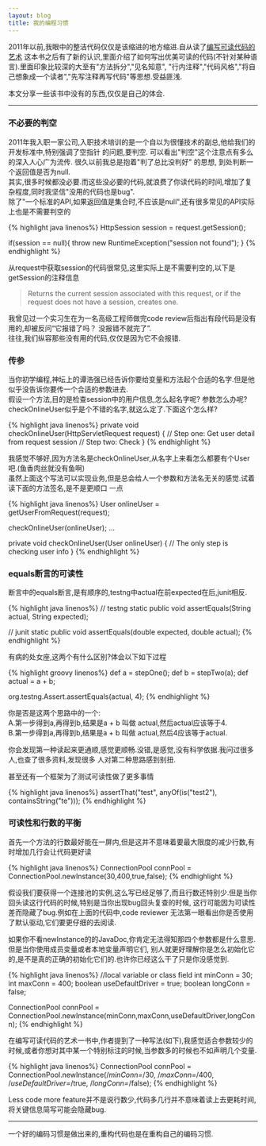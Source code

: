 ```yaml
---
layout: blog
title: 我的编程习惯
---
```


2011年以前,我眼中的整洁代码仅仅是该缩进的地方缩进.自从读了[编写可读代码的艺术](http://www.amazon.cn/dp/B008B4DTG4)
这本书之后有了新的认识,里面介绍了如何写出优美可读的代码(不针对某种语言).里面印象比较深的大至有"方法拆分","见名知意",
"行内注释","代码风格","将自己想象成一个读者","先写注释再写代码"等思想.受益匪浅.

本文分享一些该书中没有的东西,仅仅是自己的体会.

---

### 不必要的判空  
2011年我入职一家公司,入职技术培训的是一个自以为很懂技术的副总,他给我们的开发标准中,特别强调了空指针
的问题,要判空. 可以看出"判空"这个注意点有多么的深入人心广为流传. 很久以前我总是抱着"判了总比没判好"
的思想, 到处判断一个返回值是否为null.  
其实,很多时候都没必要.而这些没必要的代码,就浪费了你读代码的时间,增加了复杂程度,同时我坚信"没用的代码也是bug".  
除了"一个标准的API,如果返回值是集合时,不应该是null",还有很多常见的API实际上也是不需要判空的

{% highlight java linenos%}
HttpSession session = request.getSession();

if(session == null){
  throw new RuntimeException("session not found");
}
{% endhighlight %}

从request中获取session的代码很常见,这里实际上是不需要判空的,以下是getSession的注释信息

>Returns the current session associated with this request, or if the request
does not have a session, creates one.

我曾见过一个实习生在为一名高级工程师做完code review后指出有段代码是没有用的,却被反问“它报错了吗？
没报错不就完了”.  
往往,我们纵容那些没有用的代码,仅仅是因为它不会报错.  

### 传参  
当你初学编程,神坛上的谭浩强已经告诉你要给变量和方法起个合适的名字.但是他似乎没告诉你要传一个合适的参数进去.  
假设一个方法,目的是检查session中的用户信息,怎么起名字呢? 参数怎么办呢?  
checkOnlineUser似乎是个不错的名字,就这么定了.下面这个怎么样?

{% highlight java linenos%}
private void checkOnlineUser(HttpServletRequest request) {
  // Step one: Get user detail from request session
  // Step two: Check
}
{% endhighlight %}

我感觉不够好,因为方法名是checkOnlineUser,从名字上来看怎么都要有个User吧.(鱼香肉丝就没有鱼啊)  
虽然上面这个写法可以实现业务,但是总会给人一个参数和方法名无关的感觉.试着读下面的方法签名,是不是更顺口
一点

{% highlight java linenos%}
User onlineUser = getUserFromRequest(request);

checkOnlineUser(onlineUser);
...

private void checkOnlineUser(User onlineUser) {
  // The only step is checking user info
}
{% endhighlight %}

### equals断言的可读性  
断言中的equals断言,是有顺序的,testng中actual在前expected在后,junit相反.

{% highlight java linenos%}
// testng
static public void assertEquals(String actual, String expected);

// junit
static public void assertEquals(double expected, double actual);
{% endhighlight %}

有病的处女座,这两个有什么区别?体会以下如下过程

{% highlight groovy linenos%}
def a = stepOne();
def b = stepTwo(a);
def actual = a + b;

org.testng.Assert.assertEquals(actual, 4);
{% endhighlight %}

你是否是这两个思路中的一个:  
A.第一步得到a,再得到b,结果是a + b 叫做 actual,然后actual应该等于4.  
B.第一步得到a,再得到b,结果是a + b 叫做 actual,然后4应该等于actual.

你会发现第一种读起来更通顺,感觉更顺畅.没错,是感觉,没有科学依据.我问过很多人,也查了很多资料,发现很多
人对第二种思路感到别扭.

甚至还有一个框架为了测试可读性做了更多事情

{% highlight java linenos%}
assertThat("test", anyOf(is("test2"), containsString("te")));
{% endhighlight %}

### 可读性和行数的平衡  
首先一个方法的行数最好能在一屏内,但是这并不意味着要最大限度的减少行数,有时增加几行会让代码更好读

{% highlight java linenos%}
ConnectionPool connPool = ConnectionPool.newInstance(30,400,true,false);
{% endhighlight %}

假设我们要获得一个连接池的实例,这么写已经足够了,而且行数还特别少.但是当你回头读这行代码的时候,特别是当你出现bug回头复查的时候,
这行可能因为可读性差而隐藏了bug.例如在上面的代码中,code reviewer 无法第一眼看出你是否使用了默认驱动,它们要更仔细的去阅读.

如果你不看newInstance的的JavaDoc,你肯定无法得知那四个参数都是什么意思.但是当你使用成员变量或者本地变量声明它们,
别人就更好理解你是怎么初始化它的,是不是真的正确的初始化它们的.也许你已经这么干了只是你没感觉到.

{% highlight java linenos%}
//local variable or class field
int minConn = 30;
int maxConn = 400;
boolean useDefaultDriver = true;
boolean longConn = false;

ConnectionPool connPool = ConnectionPool.newInstance(minConn,maxConn,useDefaultDriver,longConn);
{% endhighlight %}

在编写可读代码的艺术一书中,作者提到了一种写法(如下),我感觉适合参数较少的时候,或者你想对其中某一个特别标注的时候,当参数多的时候也不如声明几个变量.

{% highlight java linenos%}
ConnectionPool connPool = ConnectionPool.newInstance(/*minConn=*/30,
                                                /*maxConn=*/400,
                                                /*useDefaultDriver=*/true,
                                                /*longConn=*/false);
{% endhighlight %}

Less code more feature并不是说行数少,代码多几行并不意味着读上去更耗时间,将关键信息简写可能会隐藏bug.

---

一个好的编码习惯是做出来的,重构代码也是在重构自己的编码习惯.
